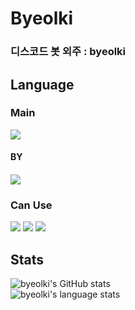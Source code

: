 
# Byeolki

### 디스코드 봇 외주 : byeolki

## Language

### Main
<img src="https://img.shields.io/badge/python-4374D9?style=for-the-badge&logo=python&logoColor=white"> <h4>BY<h4> <img src="https://img.shields.io/badge/pytorch-EE4C2C?style=for-the-badge&logo=pytorch&logoColor=white">

### Can Use
<img src="https://img.shields.io/badge/html5-E34F26?style=for-the-badge&logo=html5&logoColor=white"> <img src="https://img.shields.io/badge/css-1572B6?style=for-the-badge&logo=css3&logoColor=white"> <img src="https://img.shields.io/badge/javascript-F7DF1E?style=for-the-badge&logo=javascript&logoColor=white">

## Stats
![byeolki's GitHub stats](https://github-readme-stats.vercel.app/api?username=byeolki&count_private=true&theme=radical)<br>
![byeolki's language stats](https://github-readme-stats.vercel.app/api/top-langs/?username=byeolki&langs_count=8&layout=compact&theme=radical)
